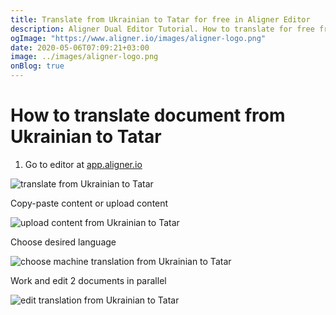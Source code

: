 ```yaml
---
title: Translate from Ukrainian to Tatar for free in Aligner Editor
description: Aligner Dual Editor Tutorial. How to translate for free from Ukrainian to Tatar. Aligner is multilingual document management platform. 
ogImage: "https://www.aligner.io/images/aligner-logo.png"
date: 2020-05-06T07:09:21+03:00
image: ../images/aligner-logo.png
onBlog: true
---
```


# How to translate document from Ukrainian to Tatar

1. Go to editor at [app.aligner.io](https://app.aligner.io "Aligner App web page")

![translate from Ukrainian to Tatar](../aligner-blank-editor.png "translate from Ukrainian to Tatar")

Copy-paste content or upload content

![upload content from Ukrainian to Tatar](../aligner-uploaded-document.png "upload content from Ukrainian to Tatar")

Choose desired language

![choose machine translation from Ukrainian to Tatar](../aligner-language-dropdown.png "choose machine translation from Ukrainian to Tatar")

Work and edit 2 documents in parallel

![edit translation from Ukrainian to Tatar](../aligner-double-sitded-editor.png "edit translation from Ukrainian to Tatar")

